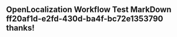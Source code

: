 <properties
ms.topic="hero-topic"
ms.test1="hero-topic"
ms.test2="test"/>


## OpenLocalization Workflow Test MarkDown ff20af1d-e2fd-430d-ba4f-bc72e1353790 thanks!



<!--HONumber=Sep16_HO1-->


